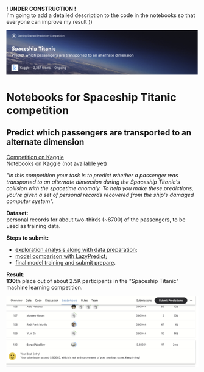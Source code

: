 **! UNDER CONSTRUCTION !**  
I'm going to add a detailed description to the code in the notebooks so that everyone can improve my result ))

![Spaceship Titanic logo](https://github.com/Nanobelka/Spaceship_Titanic/blob/main/images/competition_logo.png)

# Notebooks for Spaceship Titanic competition
## Predict which passengers are transported to an alternate dimension

[Competition on Kaggle](https://www.kaggle.com/competitions/spaceship-titanic)  
Notebooks on Kaggle (not available yet)

*"In this competition your task is to predict whether a passenger was transported to an alternate dimension during the Spaceship Titanic's collision with the spacetime anomaly. To help you make these predictions, you're given a set of personal records recovered from the ship's damaged computer system".*

**Dataset:**  
personal records for about two-thirds (~8700) of the passengers, to be used as training data.

**Steps to submit:**
- [exploration analysis along with data preparation](https://nbviewer.jupyter.org/github/Nanobelka/Spaceship_Titanic/blob/main/spaceship_1_EDA.ipynb);
- [model comparison with LazyPredict](https://nbviewer.jupyter.org/github/Nanobelka/Spaceship_Titanic/blob/main/spaceship_2_LazyPredict.ipynb);
- [final model training and submit prepare](https://nbviewer.jupyter.org/github/Nanobelka/Spaceship_Titanic/blob/main/spaceship_3_Model_and_Submit.ipynb).

**Result:**  
**130**th place out of about 2.5K participants in the "Spaceship Titanic" machine learning competition.

![Spaceship Titanic](https://github.com/Nanobelka/Spaceship_Titanic/blob/main/images/130_th_place.png)
